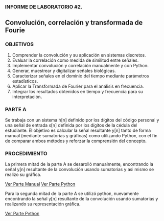 ### INFORME DE LABORATORIO #2.
Convolución, correlación y transformada de Fourie
---------------
### OBJETIVOS
1. Comprender la convolución y su aplicación en sistemas discretos.
2. Evaluar la correlación como medida de similitud entre señales.
3. Implementar convolución y correlación manualmente y con Python.
4. Generar, muestrear y digitalizar señales biológicas.
5. Caracterizar señales en el dominio del tiempo mediante parámetros estadísticos.
6. Aplicar la Transformada de Fourier para el análisis en frecuencia.
7. Integrar los resultados obtenidos en tiempo y frecuencia para su interpretación.

### PARTE A
Se trabaja con un sistema h[n] definido por los dígitos del código personal y una señal de entrada x[n] definida por los dígitos de la cédula del estudiante. El objetivo es calcular la señal resultante y[n] tanto de forma manual (mediante sumatorias y gráficas) como utilizando Python, con el fin de comparar ambos métodos y reforzar la comprensión del concepto.

### PROCEDIMIENTO 
La primera mitad de la parte A se desarolló manualmente, encontrando la señal y[n] resultante de la convolución usando sumatorias y asi mismo se realizo su gráfica. 

[Ver Parte Manual](https://github.com/TomasCobos-rgb/INFORME-2-LAB-SE-ALES-/blob/main/PARTE%20A.1/DESARROLLO%20A.1/.md)
[Ver Parte Python](https://github.com/TomasCobos-rgb/INFORME-2-LAB-SE-ALES-/blob/main/PARTE%20A.2/.md#parte-python)

Para la segunda mitad de la parte A se utilizó python, nuevamente encontrando la señal y[n] resultante de la convolución usando sumatorias y realizando su representación gráfica.

[Ver Parte Python]()



